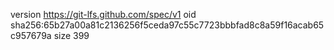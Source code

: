 version https://git-lfs.github.com/spec/v1
oid sha256:65b27a00a81c2136256f5ceda97c55c7723bbbfad8c8a59f16acab65c957679a
size 399
